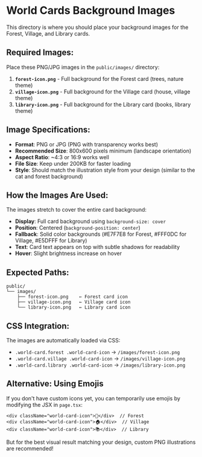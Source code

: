# World Cards Background Images

This directory is where you should place your background images for the Forest, Village, and Library cards.

## Required Images:

Place these PNG/JPG images in the `public/images/` directory:

1. **`forest-icon.png`** - Full background for the Forest card (trees, nature theme)
2. **`village-icon.png`** - Full background for the Village card (house, village theme)  
3. **`library-icon.png`** - Full background for the Library card (books, library theme)

## Image Specifications:

- **Format**: PNG or JPG (PNG with transparency works best)
- **Recommended Size**: 800x600 pixels minimum (landscape orientation)
- **Aspect Ratio**: ~4:3 or 16:9 works well
- **File Size**: Keep under 200KB for faster loading
- **Style**: Should match the illustration style from your design (similar to the cat and forest background)

## How the Images Are Used:

The images stretch to cover the entire card background:
- **Display**: Full card background using `background-size: cover`
- **Position**: Centered (`background-position: center`)
- **Fallback**: Solid color backgrounds (#E7F7E8 for Forest, #FFF0DC for Village, #E5DFFF for Library)
- **Text**: Card text appears on top with subtle shadows for readability
- **Hover**: Slight brightness increase on hover

## Expected Paths:

```
public/
└── images/
    ├── forest-icon.png    ← Forest card icon
    ├── village-icon.png   ← Village card icon
    └── library-icon.png   ← Library card icon
```

## CSS Integration:

The images are automatically loaded via CSS:
- `.world-card.forest .world-card-icon` → `/images/forest-icon.png`
- `.world-card.village .world-card-icon` → `/images/village-icon.png`
- `.world-card.library .world-card-icon` → `/images/library-icon.png`

## Alternative: Using Emojis

If you don't have custom icons yet, you can temporarily use emojis by modifying the JSX in `page.tsx`:

```tsx
<div className="world-card-icon">🌲</div>  // Forest
<div className="world-card-icon">🏠</div>  // Village
<div className="world-card-icon">📚</div>  // Library
```

But for the best visual result matching your design, custom PNG illustrations are recommended!


